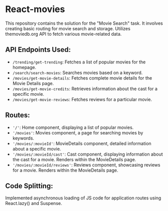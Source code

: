 # React-movies

This repository contains the solution for the "Movie Search" task. It involves creating basic routing for movie search and storage. Utilizes themoviedb.org API to fetch various movie-related data.

## API Endpoints Used:
- `/trending/get-trending`: Fetches a list of popular movies for the homepage.
- `/search/search-movies`: Searches movies based on a keyword.
- `/movies/get-movie-details`: Fetches complete movie details for the Movie Details page.
- `/movies/get-movie-credits`: Retrieves information about the cast for a specific movie.
- `/movies/get-movie-reviews`: Fetches reviews for a particular movie.

## Routes:
- `'/'`: Home component, displaying a list of popular movies.
- `'/movies'`: Movies component, a page for searching movies by keywords.
- `'/movies/:movieId'`: MovieDetails component, detailed information about a specific movie.
- `'/movies/:movieId/cast'`: Cast component, displaying information about the cast for a movie. Renders within the MovieDetails page.
- `'/movies/:movieId/reviews'`: Reviews component, showcasing reviews for a movie. Renders within the MovieDetails page.

## Code Splitting:
Implemented asynchronous loading of JS code for application routes using React.lazy() and Suspense.
